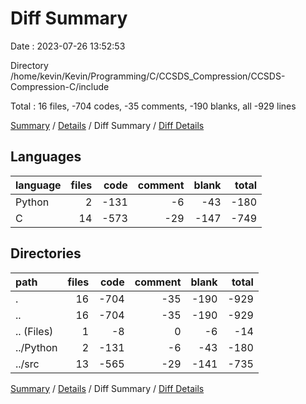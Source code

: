 # Diff Summary

Date : 2023-07-26 13:52:53

Directory /home/kevin/Kevin/Programming/C/CCSDS_Compression/CCSDS-Compression-C/include

Total : 16 files,  -704 codes, -35 comments, -190 blanks, all -929 lines

[Summary](results.md) / [Details](details.md) / Diff Summary / [Diff Details](diff-details.md)

## Languages
| language | files | code | comment | blank | total |
| :--- | ---: | ---: | ---: | ---: | ---: |
| Python | 2 | -131 | -6 | -43 | -180 |
| C | 14 | -573 | -29 | -147 | -749 |

## Directories
| path | files | code | comment | blank | total |
| :--- | ---: | ---: | ---: | ---: | ---: |
| . | 16 | -704 | -35 | -190 | -929 |
| .. | 16 | -704 | -35 | -190 | -929 |
| .. (Files) | 1 | -8 | 0 | -6 | -14 |
| ../Python | 2 | -131 | -6 | -43 | -180 |
| ../src | 13 | -565 | -29 | -141 | -735 |

[Summary](results.md) / [Details](details.md) / Diff Summary / [Diff Details](diff-details.md)